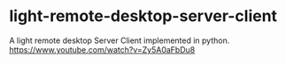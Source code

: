 # light-remote-desktop-server-client
A light remote desktop Server Client implemented in python. https://www.youtube.com/watch?v=Zy5A0aFbDu8
